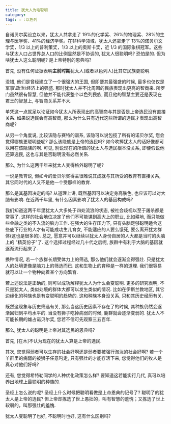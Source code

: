 ```yaml
---
title: 犹太人为啥聪明
category:
tags: ☆ :以色列
---
```


自诺贝尔奖设立以来，犹太人共拿走了 19%的化学奖、26%的物理奖、28%的生理与医学奖、41%的经济学奖。在非科学领域，犹太人还拿走了 13%的诺贝尔文学奖，1/3 以上的普利策奖，1/3 以上的奥斯卡奖，近 1/3 的国际象棋冠军。这些与犹太人口占世界总人口的比例显然是不协调的, 犹太人很聪明吗? 恐怕是的. 但为啥犹太人这么聪明呢? 是上帝特别的恩典吗?

首先, 没有任何证据表明**主前时期**犹太人(或者以色列人)比其它民族更聪明.

没错, 他们是曾经建立了一个很强大的王国, 但即便其最强盛的时候, 最多也仅仅是军事\\政治\\经济上的强盛. 那时犹太人并不比周围的民族表现出更高的智商来. 所罗门虽然很有智慧, 但他并不能代表整个以色列民族, 而且他的智慧主要还是表现在君王的智慧上, 与智商关系并不大.

单凭这一点就足以论证如今犹太人所表现出的高智商与其是否是上帝选民没有直接关系. 如果说选民会有高智商, 那么为什么只有近代这些所谓的选民才表现出高智商呢?

从另一个角度说, 比较该隐与赛特的谱系, 该隐可以说包揽了所有的诺贝尔奖, 您会觉得哪族更聪明些呢? 那么该隐族是上帝的选民吗? 如今吹捧犹太人的话好像都可以用在该隐族的啊. 可见, 别说现在的所谓的犹太人与选民根本没关系, 即便假说他还算选民, 这也与其是否聪明没有必然关系.

那么, 为什么这两千年来犹太人变得格外聪明了呢?

一说是教育说, 但如今的爱贝尔奖得主很难说其成就与其所受的教育有直接关系, 其它同时代的人又不是他一个受那样的教育.

那么是其基因决定的吗? 从道理上讲, 既然基因可以决定身高肤色, 也应该可以对大脑有影响. 在近两千年里, 有什么因素影响了犹太人的基因构成吗?

我们知道这两千年里犹太人大多处于四处流浪的状态, 被社会歧视以至于屠杀都是常事了. 这样的社会地位决定了他们不可能谋到高大上的职业, 比如耕地, 而只能做些金融之类的不入流的脑力工作. 在强大的生存压力下, 只有头脑足够聪明适合这些底下行业的人才有可能成功生儿育女, 不能适应的人要么饿死, 要么离开犹太群体(这也是很多的). 总之, 愿意并可以继续以犹太人身份自居的人大都是当时的头脑上的 "精英份子"了. 这个选择过程经过几十代之后呢, 族群中有利于大脑的基因就逐渐流行起来了.

换种情况, 若一个族群长期受体力上的筛选, 那么他们就会逐渐变得强壮. 只是犹太人的处境更像是脑力上的筛选而已. 这和生物上的育种是一样的道理. 我们很容易就可以让一个物种向着某个方向繁育.

若上述说法是正确的, 则可以成功解释犹太人为什么会变聪明. 更多的研究表明, 不只是犹太人, 类似处境的群体大都可以发生类似的情况. 比如在伊斯兰教地区, 其它边缘化的种族也是有变聪明的趋势的. 这和种族本身没关系, 只和其历史经历有关.

既然这现象与历史筛选有关, 那么当这历史因素不存在了的时候, 其种族仍然会逐渐回归到平均水平的. 当没有狮子吃掉病弱的时候, 鹿群就会逐渐变弱的. 犹太人不可能长期的雄占诺贝尔奖, 您若不信可先观察三五百年.

那么, 犹太人的聪明是上帝对其选民的恩典吗?

首先, [在木]不认为现在的犹太人算是上帝的选民.

其次, 您觉得弱者可以生存的社会好啊还是弱者要被强行淘汰的社会好啊? 若一个羊群里的病弱的被狮子任意叼走, 只有强壮的才能存活下来, 您觉得他们的牧人是真心对他们好吗?

还有, 您觉得希特勒同学的人种优化政策怎么样? 要知道这若能实行几代, 真可以培养出地球上最聪明的种族的.

圣经上怎么说的呢? 圣经上什么时候把聪明看做是上帝恩典的记号了? 聪明了的犹太人是上帝的选民? 但上帝却拣选了世上愚拙的，叫有智慧的羞愧；又拣选了世上软弱的，叫那强壮的羞愧.

犹太人变聪明了也好, 不聪明时也好, 这有什么区别吗?
